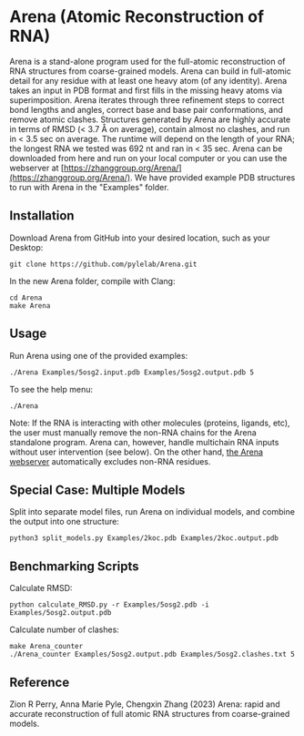 # Arena (Atomic Reconstruction of RNA)

Arena is a stand-alone program used for the full-atomic reconstruction of RNA structures from coarse-grained models. Arena can build in full-atomic detail for any residue with at least one heavy atom (of any identity). Arena takes an input in PDB format and first fills in the missing heavy atoms via superimposition. Arena iterates through three refinement steps to correct bond lengths and angles, correct base and base pair conformations, and remove atomic clashes. Structures generated by Arena are highly accurate in terms of RMSD (< 3.7 Å on average), contain almost no clashes, and run in < 3.5 sec on average. The runtime will depend on the length of your RNA; the longest RNA we tested was 692 nt and ran in < 35 sec. Arena can be downloaded from here and run on your local computer or you can use the webserver at [https://zhanggroup.org/Arena/](https://zhanggroup.org/Arena/). We have provided example PDB structures to run with Arena in the "Examples" folder.

## Installation

Download Arena from GitHub into your desired location, such as your Desktop:
```
git clone https://github.com/pylelab/Arena.git
```

In the new Arena folder, compile with Clang:
```
cd Arena
make Arena
```

## Usage

Run Arena using one of the provided examples:
```
./Arena Examples/5osg2.input.pdb Examples/5osg2.output.pdb 5
```

To see the help menu:
```
./Arena
```
Note: If the RNA is interacting with other molecules (proteins, ligands, etc), the user must manually remove the non-RNA chains for the Arena standalone program. Arena can, however, handle multichain RNA inputs without user intervention (see below). On the other hand, [the Arena webserver](https://zhanggroup.org/Arena/) automatically excludes non-RNA residues.

## Special Case: Multiple Models

Split into separate model files, run Arena on individual models, and combine the output into one structure:
```
python3 split_models.py Examples/2koc.pdb Examples/2koc.output.pdb
```

## Benchmarking Scripts

Calculate RMSD:
```
python calculate_RMSD.py -r Examples/5osg2.pdb -i Examples/5osg2.output.pdb
```

Calculate number of clashes:
```
make Arena_counter
./Arena_counter Examples/5osg2.output.pdb Examples/5osg2.clashes.txt 5
```

## Reference
Zion R Perry, Anna Marie Pyle, Chengxin Zhang (2023)
Arena: rapid and accurate reconstruction of full atomic RNA structures from coarse-grained models.

